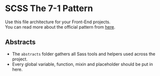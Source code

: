 # SCSS The 7-1 Pattern

Use this file architecture for your Front-End projects.  
You can read more about the official pattern from [here](https://sass-guidelin.es/#the-7-1-pattern).

## Abstracts

 + The `abstracts` folder gathers all Sass tools and helpers used across the project.  
 + Every global variable, function, mixin and placeholder should be put in here.